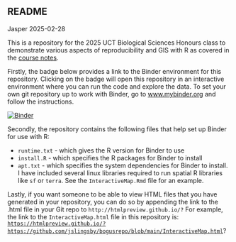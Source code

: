 ## README

Jasper
2025-02-28

This is a repository for the 2025 UCT Biological Sciences Honours class to demonstrate various aspects of reproducibility and GIS with R as covered in the [course notes](www.plantecolo.gy/teaching).

Firstly, the badge below provides a link to the Binder environment for this repository. Clicking on the badge will open this repository in an interactive environment where you can run the code and explore the data. To set your own git repository up to work with Binder, go to www.mybinder.org and follow the instructions.

[![Binder](https://mybinder.org/badge_logo.svg)](https://mybinder.org/v2/gh/jslingsby/bogusrepo/HEAD)

Secondly, the repository contains the following files that help set up Binder for use with R:
- `runtime.txt` - which gives the R version for Binder to use
- `install.R` - which specifies the R packages for Binder to install
- `apt.txt` - which specifies the system dependencies for Binder to install. I have included several linux libraries required to run spatial R libraries like `sf` or `terra`. See the `InteractiveMap.Rmd` file for an example.

Lastly, if you want someone to be able to view HTML files that you have generated in your repository, you can do so by appending the link to the .html file in your Git repo to `http://htmlpreview.github.io/?` For example, the link to the `InteractiveMap.html` file in this repository is: [`https://htmlpreview.github.io/?https://github.com/jslingsby/bogusrepo/blob/main/InteractiveMap.html`](https://htmlpreview.github.io/?https://github.com/jslingsby/bogusrepo/blob/main/InteractiveMap.html)?
